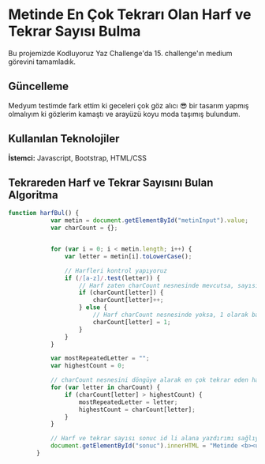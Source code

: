 
# Metinde En Çok Tekrarı Olan Harf ve Tekrar Sayısı Bulma
Bu projemizde Kodluyoruz Yaz Challenge'da 15. challenge'ın medium görevini tamamladık.



## Güncelleme

Medyum testimde fark ettim ki geceleri çok göz alıcı 😎 bir tasarım yapmış olmalıyım ki gözlerim kamaştı ve arayüzü koyu moda taşımış bulundum.



## Kullanılan Teknolojiler

**İstemci:** Javascript, Bootstrap, HTML/CSS


  
## Tekrareden Harf ve Tekrar Sayısını Bulan Algoritma

```javascript
function harfBul() {
            var metin = document.getElementById("metinInput").value;
            var charCount = {};


            for (var i = 0; i < metin.length; i++) {
                var letter = metin[i].toLowerCase();

                // Harfleri kontrol yapıyoruz
                if (/[a-z]/.test(letter)) {
                    // Harf zaten charCount nesnesinde mevcutsa, sayısını artırıyoruz
                    if (charCount[letter]) {
                        charCount[letter]++;
                    } else {
                        // Harf charCount nesnesinde yoksa, 1 olarak başlatıyoruz
                        charCount[letter] = 1;
                    }
                }
            }

            var mostRepeatedLetter = "";
            var highestCount = 0;

            // charCount nesnesini döngüye alarak en çok tekrar eden harfi buluyoruz
            for (var letter in charCount) {
                if (charCount[letter] > highestCount) {
                    mostRepeatedLetter = letter;
                    highestCount = charCount[letter];
                }
            }

            // Harf ve tekrar sayısı sonuc id li alana yazdırımı sağlıyoruz
            document.getElementById("sonuc").innerHTML = "Metinde <b><u>"+ mostRepeatedLetter +"</u></b> harfi <b><u>" + highestCount + "</u></b> kez tekrar ediyor.";
        }
```
